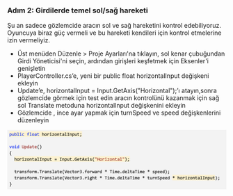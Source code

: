 ### Adım 2: Girdilerde temel sol/sağ hareketi
Şu an sadece gözlemcide aracın sol ve sağ hareketini kontrol edebiliyoruz. Oyuncuya biraz güç vermeli ve bu hareketi kendileri için kontrol etmelerine izin vermeliyiz.

- Üst menüden Düzenle > Proje Ayarları'na tıklayın, sol kenar çubuğundan Girdi Yöneticisi'ni seçin, ardından girişleri keşfetmek için Eksenler'i genişletin
- PlayerController.cs’e, yeni bir public float horizontalInput değişkeni ekleyin
- Update’e, horizontalInput = Input.GetAxis("Horizontal");’ı atayın,sonra gözlemcide görmek için test edin
aracın kontrolünü kazanmak için sağ sol Translate metoduna horizontallnput değişkenini ekleyin
- Gözlemcide , ince ayar yapmak için turnSpeed ve speed değişkenlerini düzenleyin

![figures](https://raw.githubusercontent.com/Kodluyoruz/taskforce/main/unity-junior-programmer/base-leftright-movement-input/figures/CWC_A.2.5_image2.png)
